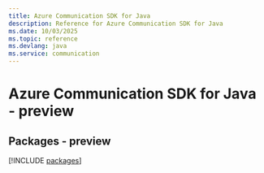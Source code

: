 ```yaml
---
title: Azure Communication SDK for Java
description: Reference for Azure Communication SDK for Java
ms.date: 10/03/2025
ms.topic: reference
ms.devlang: java
ms.service: communication
---
```

# Azure Communication SDK for Java - preview
## Packages - preview
[!INCLUDE [packages](communication-index.md)]